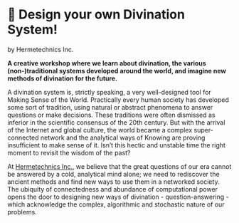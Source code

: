# 🔮 Design your own Divination System!
by Hermetechnics Inc.

**A creative workshop where we learn about divination, the various (non-)traditional systems developed around the world, and imagine new methods of divination for the future.**

A divination system is, strictly speaking, a very well-designed tool for Making Sense of the World. Practically every human society has developed some sort of tradition, using natural or abstract phenomena to answer questions or make decisions. These traditions were often dismissed as inferior in the scientific consensus of the 20th century. But with the arrival of the Internet and global culture, the world became a complex super-connected network and the analytical ways of Knowing are proving insufficient to make sense of it. Isn’t this hectic and unstable time the right moment to revisit the wisdom of the past?

At [Hermetechnics Inc.](http://hermetechnics.life), we believe that the great questions of our era cannot be answered by a cold, analytical mind alone; we need to rediscover the ancient methods and find new ways to use them in a networked society.  The ubiquity of connectedness and abundance of computational power opens the door to designing new ways of divination - question-answering - which acknowledge the complex, algorithmic and stochastic nature of our problems.
